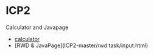 # ICP2
Calculator and Javapage
* [calculator](ICP2-master/Calculator/Sources/index.html)
* [RWD & JavaPage](ICP2-master/rwd task/input.html)
